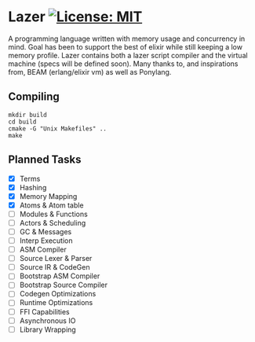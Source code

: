 # Lazer [![License: MIT](https://img.shields.io/badge/License-MIT-blue.svg)](https://github.com/kprotty/lazer/blob/master/LICENSE)

A programming language written with memory usage and concurrency in mind. Goal has been to support the best of elixir while still keeping a low memory profile. Lazer contains both a lazer script compiler and the virtual machine (specs will be defined soon). Many thanks to, and inspirations from, BEAM (erlang/elixir vm) as well as Ponylang.

## Compiling
```
mkdir build
cd build
cmake -G "Unix Makefiles" ..
make
```
## Planned Tasks
- [x] Terms
- [x] Hashing
- [x] Memory Mapping
- [x] Atoms & Atom table
- [ ] Modules & Functions
- [ ] Actors & Scheduling
- [ ] GC & Messages
- [ ] Interp Execution
- [ ] ASM Compiler
- [ ] Source Lexer & Parser
- [ ] Source IR & CodeGen
- [ ] Bootstrap ASM Compiler
- [ ] Bootstrap Source Compiler
- [ ] Codegen Optimizations
- [ ] Runtime Optimizations
- [ ] FFI Capabilities
- [ ] Asynchronous IO
- [ ] Library Wrapping